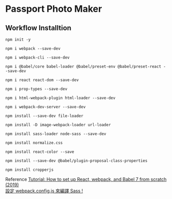 # Passport Photo Maker
## Workflow Installtion

```shell
npm init -y
```

```shell
npm i webpack --save-dev
```

```shell
npm i webpack-cli --save-dev
```

```shell
npm i @babel/core babel-loader @babel/preset-env @babel/preset-react --save-dev
```

```shell
npm i react react-dom --save-dev
```

```shell
npm i prop-types --save-dev
```

```shell
npm i html-webpack-plugin html-loader --save-dev
```

```shell
npm i webpack-dev-server --save-dev
```

```shell
npm install --save-dev file-loader
```

```shell
npm install -D image-webpack-loader url-loader
```

```shell
npm install sass-loader node-sass --save-dev
```

```shell
npm install normalize.css
```

```shell
npm install react-color --save
```

```shell
npm install --save-dev @babel/plugin-proposal-class-properties
```

```shell
npm install cropperjs
```

Reference
[Tutorial: How to set up React, webpack, and Babel 7 from scratch (2019)](https://www.valentinog.com/blog/react-webpack-babel/)  
[設定 webpack.config.js 來編譯 Sass !](https://ithelp.ithome.com.tw/articles/10194056)
